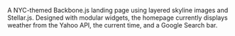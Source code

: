 A NYC-themed Backbone.js landing page using layered skyline images and Stellar.js. Designed with modular widgets, the homepage currently displays weather from the Yahoo API, the current time, and a Google Search bar. 
